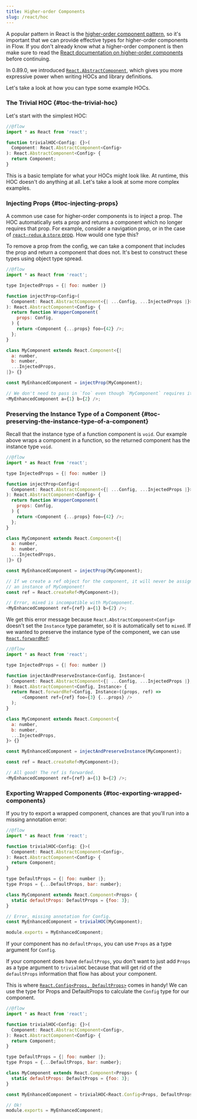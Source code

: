 ```yaml
---
title: Higher-order Components
slug: /react/hoc
---
```


A popular pattern in React is the [higher-order component pattern][], so it's
important that we can provide effective types for higher-order components in
Flow. If you don't already know what a higher-order component is then make sure
to read the [React documentation on higher-order components][] before
continuing.

[higher-order component pattern]: https://facebook.github.io/react/docs/higher-order-components.html
[React documentation on higher-order components]: https://facebook.github.io/react/docs/higher-order-components.html

In 0.89.0, we introduced [`React.AbstractComponent`](../types/#toc-react-abstractcomponent), which
gives you more expressive power when writing HOCs and library definitions.

Let's take a look at how you can type some example HOCs.

### The Trivial HOC {#toc-the-trivial-hoc}

Let's start with the simplest HOC:

```js
//@flow
import * as React from 'react';

function trivialHOC<Config: {}>(
  Component: React.AbstractComponent<Config>
): React.AbstractComponent<Config> {
  return Component;
}
```

This is a basic template for what your HOCs might look like. At runtime, this HOC doesn't
do anything at all. Let's take a look at some more complex examples.

### Injecting Props {#toc-injecting-props}

A common use case for higher-order components is to inject a prop.
The HOC automatically sets a prop and returns a component which no longer requires
that prop. For example, consider a navigation prop, or in the case of
[`react-redux` a `store` prop][]. How would one type this?

[`react-redux` a `store` prop]: https://github.com/reactjs/react-redux/blob/master/docs/api.md#connectmapstatetoprops-mapdispatchtoprops-mergeprops-options

To remove a prop from the config, we can take a component that includes the
prop and return a component that does not. It's best to construct these
types using object type spread.

```js
//@flow
import * as React from 'react';

type InjectedProps = {| foo: number |}

function injectProp<Config>(
  Component: React.AbstractComponent<{| ...Config, ...InjectedProps |}>
): React.AbstractComponent<Config> {
  return function WrapperComponent(
    props: Config,
  ) {
    return <Component {...props} foo={42} />;
  };
}

class MyComponent extends React.Component<{|
  a: number,
  b: number,
  ...InjectedProps,
|}> {}

const MyEnhancedComponent = injectProp(MyComponent);

// We don't need to pass in `foo` even though `MyComponent` requires it.
<MyEnhancedComponent a={1} b={2} />;
```

### Preserving the Instance Type of a Component {#toc-preserving-the-instance-type-of-a-component}

Recall that the instance type of a function component is `void`. Our example
above wraps a component in a function, so the returned component has the instance
type `void`.

```js
//@flow
import * as React from 'react';

type InjectedProps = {| foo: number |}

function injectProp<Config>(
  Component: React.AbstractComponent<{| ...Config, ...InjectedProps |}>
): React.AbstractComponent<Config> {
  return function WrapperComponent(
    props: Config,
  ) {
    return <Component {...props} foo={42} />;
  };
}

class MyComponent extends React.Component<{|
  a: number,
  b: number,
  ...InjectedProps,
|}> {}

const MyEnhancedComponent = injectProp(MyComponent);

// If we create a ref object for the component, it will never be assigned
// an instance of MyComponent!
const ref = React.createRef<MyComponent>();

// Error, mixed is incompatible with MyComponent.
<MyEnhancedComponent ref={ref} a={1} b={2} />;
```

We get this error message because `React.AbstractComponent<Config>` doesn't set the `Instance` type
parameter, so it is automatically set to `mixed`. If we wanted to preserve the instance type
of the component, we can use [`React.forwardRef`](https://reactjs.org/docs/forwarding-refs.html):

```js
//@flow
import * as React from 'react';

type InjectedProps = {| foo: number |}

function injectAndPreserveInstance<Config, Instance>(
  Component: React.AbstractComponent<{| ...Config, ...InjectedProps |}, Instance>
): React.AbstractComponent<Config, Instance> {
  return React.forwardRef<Config, Instance>((props, ref) =>
      <Component ref={ref} foo={3} {...props} />
  );
}

class MyComponent extends React.Component<{
  a: number,
  b: number,
  ...InjectedProps,
}> {}

const MyEnhancedComponent = injectAndPreserveInstance(MyComponent);

const ref = React.createRef<MyComponent>();

// All good! The ref is forwarded.
<MyEnhancedComponent ref={ref} a={1} b={2} />;
```

### Exporting Wrapped Components {#toc-exporting-wrapped-components}

If you try to export a wrapped component, chances are that you'll run into a missing annotation error:
```js
//@flow
import * as React from 'react';

function trivialHOC<Config: {}>(
  Component: React.AbstractComponent<Config>,
): React.AbstractComponent<Config> {
  return Component;
}

type DefaultProps = {| foo: number |};
type Props = {...DefaultProps, bar: number};

class MyComponent extends React.Component<Props> {
  static defaultProps: DefaultProps = {foo: 3};
}

// Error, missing annotation for Config.
const MyEnhancedComponent = trivialHOC(MyComponent);

module.exports = MyEnhancedComponent;
```

If your component has no `defaultProps`, you can use `Props` as a type argument for `Config`.

If your component does have `defaultProps`, you don't want to just add `Props`
as a type argument to `trivialHOC` because that will get rid of the
`defaultProps` information that flow has about your component.

This is where [`React.Config<Props, DefaultProps>`](../types/#toc-react-config)
comes in handy! We can use the type for Props and DefaultProps to calculate the
`Config` type for our component.

```js
//@flow
import * as React from 'react';

function trivialHOC<Config: {}>(
  Component: React.AbstractComponent<Config>,
): React.AbstractComponent<Config> {
  return Component;
}

type DefaultProps = {| foo: number |};
type Props = {...DefaultProps, bar: number};

class MyComponent extends React.Component<Props> {
  static defaultProps: DefaultProps = {foo: 3};
}

const MyEnhancedComponent = trivialHOC<React.Config<Props, DefaultProps>>(MyComponent);

// Ok!
module.exports = MyEnhancedComponent;
```
